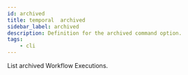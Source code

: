 ```yaml
---
id: archived
title: temporal  archived
sidebar_label: archived
description: Definition for the archived command option.
tags:
	- cli
---
```


List archived Workflow Executions.

